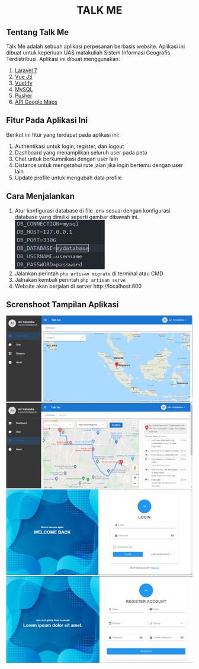 <h1 style="text-align: center;">TALK ME</h1>

## Tentang Talk Me

Talk Me adalah sebuah aplikasi perpesanan berbasis website. Aplikasi ini dibuat untuk keperluan UAS matakuliah Sistem Informasi Geografis Terdistribusi. Aplikasi ini dibuat menggunakan: 
1. [Laravel 7](https://laravel.com/)
2. [Vue JS](https://vuejs.org/)
3. [Vuetify](https://vuetifyjs.com/en/)
4. [MySQL](https://www.mysql.com/)
5. [Pusher](https://pusher.com/)
6. [API Google Maps](https://developers.google.com/maps/documentation/javascript/overview?hl=id)



## Fitur Pada Aplikasi Ini

Berikut ini fitur yang terdapat pada aplikasi ini:
1. Authentikasi untuk login, register, dan logout
2. Dashboard yang menampilkan seluruh user pada peta
3. Chat untuk berkumnikasi dengan user lain
4. Distance untuk mengetahui rute jalan jika ingin bertemu dengan user lain
5. Update profile untuk mengubah data profile



## Cara Menjalankan
1. Atur konfigurasi database di file .env sesuai dengan konfigurasi database yang dimiliki seperti gambar dibawah ini. <br/>
![Konfigurasi database](https://github.com/myndra1805/talkme/blob/master/public/images/cara_jalankan/1.png?raw=true)
1. Jalankan perintah `php artisan migrate` di terminal atau CMD
2. Jalnakan kembali perintah `php artisan serve`
3. Website akan berjalan di server http://localhost:800


## Screnshoot Tampilan Aplikasi
![Konfigurasi database](https://github.com/myndra1805/talkme/blob/master/public/images/ss/1.png?raw=true)
![Konfigurasi database](https://github.com/myndra1805/talkme/blob/master/public/images/ss/2.png?raw=true)
![Konfigurasi database](https://github.com/myndra1805/talkme/blob/master/public/images/ss/3.png?raw=true)
![Konfigurasi database](https://github.com/myndra1805/talkme/blob/master/public/images/ss/4.png?raw=true)
